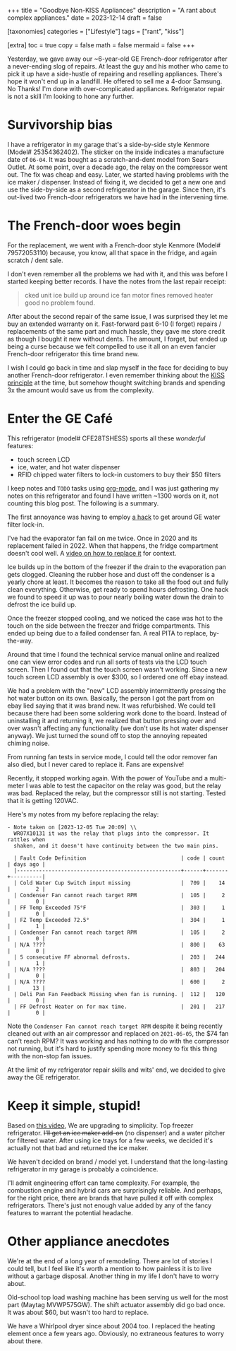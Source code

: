 +++
title = "Goodbye Non-KISS Appliances"
description = "A rant about complex appliances."
date = 2023-12-14
draft = false

[taxonomies]
categories = ["Lifestyle"]
tags = ["rant", "kiss"]

[extra]
toc = true
copy = false
math = false
mermaid = false
+++

Yesterday, we gave away our ~6-year-old GE French-door refrigerator after a
never-ending slog of repairs. At least the guy and his mother who came to pick
it up have a side-hustle of repairing and reselling appliances. There's hope it
won't end up in a landfill. He offered to sell me a 4-door Samsung. No Thanks!
I'm done with over-complicated appliances. Refrigerator repair is not a skill
I'm looking to hone any further.

<!-- more -->

# Survivorship bias

I have a refrigerator in my garage that's a side-by-side style Kenmore (Model#
25354362402). The sticker on the inside indicates a manufacture date of `06-04`.
It was bought as a scratch-and-dent model from Sears Outlet. At some point, over
a decade ago, the relay on the compressor went out. The fix was cheap and easy.
Later, we started having problems with the ice maker / dispenser. Instead of
fixing it, we decided to get a new one and use the side-by-side as a second
refrigerator in the garage. Since then, it's out-lived two French-door
refrigerators we have had in the intervening time.

# The French-door woes begin

For the replacement, we went with a French-door style Kenmore (Model#
79572053110) because, you know, all that space in the fridge, and again scratch
/ dent sale.

I don't even remember all the problems we had with it, and this was before I
started keeping better records. I have the notes from the last repair receipt:

>cked unit ice build up around ice fan motor fines removed heater good no problem found.

After about the second repair of the same issue, I was surprised they let me buy
an extended warranty on it. Fast-forward past 6-10 (I forget) repairs /
replacements of the same part and much hassle, they gave me store credit as
though I bought it new without dents. The amount, I forget, but ended up being a
curse because we felt compelled to use it all on an even fancier French-door
refrigerator this time brand new.

I wish I could go back in time and slap myself in the face for deciding to buy
another French-door refrigerator. I even remember thinking about the [KISS
principle](https://en.wikipedia.org/wiki/KISS_principle) at the time, but
somehow thought switching brands and spending 3x the amount would save us from
the complexity.

# Enter the GE Café

This refrigerator (model# CFE28TSHESS) sports all these *wonderful* features:

- touch screen LCD
- ice, water, and hot water dispenser
- RFID chipped water filters to lock-in customers to buy their $50 filters

I keep notes and `TODO` tasks using [org-mode](https://orgmode.org/), and I was
just gathering my notes on this refrigerator and found I have written ~1300
words on it, not counting this blog post. The following is a summary.

The first annoyance was having to employ [a
hack](https://www.youtube.com/watch?v=ellbAY9IvgU) to get around GE water filter
lock-in.

I've had the evaporator fan fail on me twice. Once in 2020 and its replacement
failed in 2022. When that happens, the fridge compartment doesn't cool well. A
[video on how to replace it](https://www.youtube.com/watch?v=IeG4CVkAFgs&t=58s)
for context.

Ice builds up in the bottom of the freezer if the drain to the evaporation pan
gets clogged. Cleaning the rubber hose and dust off the condenser is a yearly
chore at least. It becomes the reason to take all the food out and fully clean
everything. Otherwise, get ready to spend hours defrosting. One hack we found to
speed it up was to pour nearly boiling water down the drain to defrost the ice
build up.

Once the freezer stopped cooling, and we noticed the case was hot to the touch
on the side between the freezer and fridge compartments. This ended up being due
to a failed condenser fan. A real PITA to replace, by-the-way.

Around that time I found the technical service manual online and realized one
can view error codes and run all sorts of tests via the LCD touch screen. Then I
found out that the touch screen wasn't working. Since a new touch screen LCD
assembly is over $300, so I ordered one off ebay instead.

We had a problem with the "new" LCD assembly intermittently pressing the hot
water button on its own. Basically, the person I got the part from on ebay lied
saying that it was brand new. It was refurbished. We could tell because there
had been some soldering work done to the board. Instead of uninstalling it and
returning it, we realized that button pressing over and over wasn't affecting
any functionality (we don't use its hot water dispenser anyway). We just turned
the sound off to stop the annoying repeated chiming noise.

From running fan tests in service mode, I could tell the odor remover fan also
died, but I never cared to replace it. Fans are expensive!

Recently, it stopped working again. With the power of YouTube and a multi-meter
I was able to test the capacitor on the relay was good, but the relay was bad.
Replaced the relay, but the compressor still is not starting. Tested that it is
getting 120VAC.

Here's my notes from my before replacing the relay:

```
- Note taken on [2023-12-05 Tue 20:09] \\
  WR07X10131 it was the relay that plugs into the compressor. It rattles when
  shaken, and it doesn't have continuity between the two main pins.

  | Fault Code Definition                              | code | count | days ago |
  |----------------------------------------------------+------+-------+----------|
  | Cold Water Cup Switch input missing                |  709 |    14 |        2 |
  | Condenser Fan cannot reach target RPM              |  105 |     2 |        0 |
  | FF Temp Exceeded 75°F                              |  303 |     1 |        0 |
  | FZ Temp Exceeded 72.5°                             |  304 |     1 |        1 |
  | Condenser Fan cannot reach target RPM              |  105 |     2 |        0 |
  | N/A ????                                           |  800 |    63 |        0 |
  | 5 consecutive FF abnormal defrosts.                |  203 |   244 |        1 |
  | N/A ????                                           |  803 |   204 |        0 |
  | N/A ????                                           |  600 |     2 |       13 |
  | Deli Pan Fan Feedback Missing when fan is running. |  112 |   120 |        0 |
  | FF Defrost Heater on for max time.                 |  201 |   217 |        0 |
```

Note the `Condenser Fan cannot reach target RPM` despite it being recently
cleaned out with an air compressor and replaced on `2021-06-05`, the $74 fan can't
reach RPM? It was working and has nothing to do with the compressor not running,
but it's hard to justify spending more money to fix this thing with the non-stop
fan issues.

At the limit of my refrigerator repair skills and wits' end, we decided to give
away the GE refrigerator.

# Keep it simple, stupid!

Based on [this video](https://www.youtube.com/watch?v=rKJgYVhZ6-w), We are
upgrading to simplicity. Top freezer refrigerator. ~~I'll get an ice maker
add-on~~ (no dispenser) and a water pitcher for filtered water. After using ice
trays for a few weeks, we decided it's actually not that bad and returned the
ice maker.

We haven't decided on brand / model yet. I understand that the long-lasting
refrigerator in my garage is probably a coincidence.

I'll admit engineering effort can tame complexity. For example, the combustion
engine and hybrid cars are surprisingly reliable. And perhaps, for the right
price, there are brands that have pulled it off with complex refrigerators.
There's just not enough value added by any of the fancy features to warrant the
potential headache.

# Other appliance anecdotes

We're at the end of a long year of remodeling. There are lot of stories I could
tell, but I feel like it's worth a mention to how painless it is to live without
a garbage disposal. Another thing in my life I don't have to worry about.

Old-school top load washing machine has been serving us well for the most part
(Maytag MVWP575GW). The shift actuator assembly did go bad once. It was about
$60, but wasn't too hard to replace.

We have a Whirlpool dryer since about 2004 too. I replaced the heating element
once a few years ago. Obviously, no extraneous features to worry about there.
